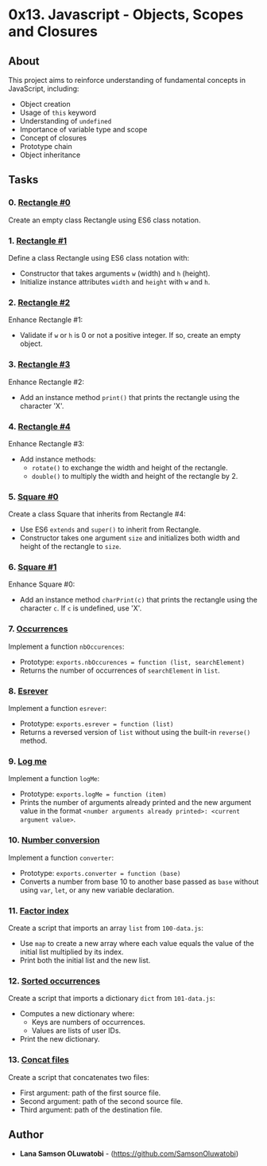 # 0x13. Javascript - Objects, Scopes and Closures

## About

This project aims to reinforce understanding of fundamental concepts in JavaScript, including:

- Object creation
- Usage of `this` keyword
- Understanding of `undefined`
- Importance of variable type and scope
- Concept of closures
- Prototype chain
- Object inheritance

## Tasks

### 0. [Rectangle #0](./0-rectangle.js)

Create an empty class Rectangle using ES6 class notation.

### 1. [Rectangle #1](./1-rectangle.js)

Define a class Rectangle using ES6 class notation with:
- Constructor that takes arguments `w` (width) and `h` (height).
- Initialize instance attributes `width` and `height` with `w` and `h`.
  
### 2. [Rectangle #2](./2-rectangle.js)

Enhance Rectangle #1:
- Validate if `w` or `h` is 0 or not a positive integer. If so, create an empty object.

### 3. [Rectangle #3](./3-rectangle.js)

Enhance Rectangle #2:
- Add an instance method `print()` that prints the rectangle using the character 'X'.

### 4. [Rectangle #4](./4-rectangle.js)

Enhance Rectangle #3:
- Add instance methods:
  - `rotate()` to exchange the width and height of the rectangle.
  - `double()` to multiply the width and height of the rectangle by 2.

### 5. [Square #0](./5-square.js)

Create a class Square that inherits from Rectangle #4:
- Use ES6 `extends` and `super()` to inherit from Rectangle.
- Constructor takes one argument `size` and initializes both width and height of the rectangle to `size`.

### 6. [Square #1](./6-square.js)

Enhance Square #0:
- Add an instance method `charPrint(c)` that prints the rectangle using the character `c`. If `c` is undefined, use 'X'.

### 7. [Occurrences](./7-occurrences.js)

Implement a function `nbOccurences`:
- Prototype: `exports.nbOccurences = function (list, searchElement)`
- Returns the number of occurrences of `searchElement` in `list`.

### 8. [Esrever](./8-esrever.js)

Implement a function `esrever`:
- Prototype: `exports.esrever = function (list)`
- Returns a reversed version of `list` without using the built-in `reverse()` method.

### 9. [Log me](./9-logme.js)

Implement a function `logMe`:
- Prototype: `exports.logMe = function (item)`
- Prints the number of arguments already printed and the new argument value in the format `<number arguments already printed>: <current argument value>`.

### 10. [Number conversion](./10-converter.js)

Implement a function `converter`:
- Prototype: `exports.converter = function (base)`
- Converts a number from base 10 to another base passed as `base` without using `var`, `let`, or any new variable declaration.

### 11. [Factor index](./100-map.js)

Create a script that imports an array `list` from `100-data.js`:
- Use `map` to create a new array where each value equals the value of the initial list multiplied by its index.
- Print both the initial list and the new list.

### 12. [Sorted occurrences](./101-sorted.js)

Create a script that imports a dictionary `dict` from `101-data.js`:
- Computes a new dictionary where:
  - Keys are numbers of occurrences.
  - Values are lists of user IDs.
- Print the new dictionary.

### 13. [Concat files](./102-concat.js)

Create a script that concatenates two files:
- First argument: path of the first source file.
- Second argument: path of the second source file.
- Third argument: path of the destination file.

## Author

- **Lana Samson OLuwatobi** - (https://github.com/SamsonOluwatobi)
